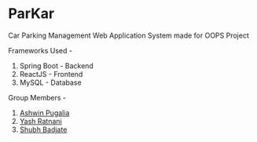 # ParKar
Car Parking Management Web Application System made for OOPS Project

Frameworks Used - 
1. Spring Boot - Backend
2. ReactJS - Frontend
3. MySQL - Database

Group Members - 
1. [Ashwin Pugalia](https://github.com/Ashwin-1709)
2. [Yash Ratnani](https://github.com/yashratnani02)
3. [Shubh Badjate](https://github.com/ssbadjate02)
